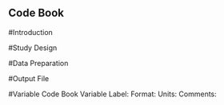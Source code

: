 ## Code Book
#Introduction

#Study Design

#Data Preparation


#Output File

#Variable Code Book
Variable Label:
Format:
Units:
Comments:


